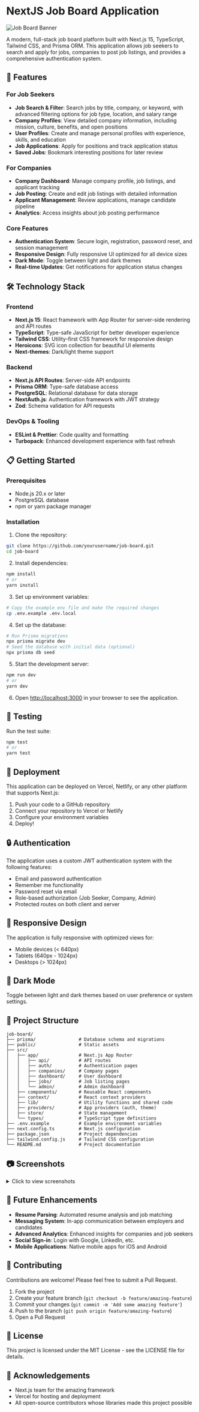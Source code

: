 # NextJS Job Board Application

![Job Board Banner](https://github.com/yourusername/job-board/raw/main/public/images/banner.png)

A modern, full-stack job board platform built with Next.js 15, TypeScript, Tailwind CSS, and Prisma ORM. This application allows job seekers to search and apply for jobs, companies to post job listings, and provides a comprehensive authentication system.

## 🚀 Features

### For Job Seekers
- **Job Search & Filter**: Search jobs by title, company, or keyword, with advanced filtering options for job type, location, and salary range
- **Company Profiles**: View detailed company information, including mission, culture, benefits, and open positions
- **User Profiles**: Create and manage personal profiles with experience, skills, and education
- **Job Applications**: Apply for positions and track application status
- **Saved Jobs**: Bookmark interesting positions for later review

### For Companies
- **Company Dashboard**: Manage company profile, job listings, and applicant tracking
- **Job Posting**: Create and edit job listings with detailed information
- **Applicant Management**: Review applications, manage candidate pipeline
- **Analytics**: Access insights about job posting performance

### Core Features
- **Authentication System**: Secure login, registration, password reset, and session management
- **Responsive Design**: Fully responsive UI optimized for all device sizes
- **Dark Mode**: Toggle between light and dark themes
- **Real-time Updates**: Get notifications for application status changes

## 🛠️ Technology Stack

### Frontend
- **Next.js 15**: React framework with App Router for server-side rendering and API routes
- **TypeScript**: Type-safe JavaScript for better developer experience
- **Tailwind CSS**: Utility-first CSS framework for responsive design
- **Heroicons**: SVG icon collection for beautiful UI elements
- **Next-themes**: Dark/light theme support

### Backend
- **Next.js API Routes**: Server-side API endpoints
- **Prisma ORM**: Type-safe database access
- **PostgreSQL**: Relational database for data storage
- **NextAuth.js**: Authentication framework with JWT strategy
- **Zod**: Schema validation for API requests

### DevOps & Tooling
- **ESLint & Prettier**: Code quality and formatting
- **Turbopack**: Enhanced development experience with fast refresh

## 📋 Getting Started

### Prerequisites
- Node.js 20.x or later
- PostgreSQL database
- npm or yarn package manager

### Installation

1. Clone the repository:
```bash
git clone https://github.com/yourusername/job-board.git
cd job-board
```

2. Install dependencies:
```bash
npm install
# or
yarn install
```

3. Set up environment variables:
```bash
# Copy the example env file and make the required changes
cp .env.example .env.local
```

4. Set up the database:
```bash
# Run Prisma migrations
npx prisma migrate dev
# Seed the database with initial data (optional)
npx prisma db seed
```

5. Start the development server:
```bash
npm run dev
# or
yarn dev
```

6. Open [http://localhost:3000](http://localhost:3000) in your browser to see the application.

## 🧪 Testing

Run the test suite:
```bash
npm test
# or
yarn test
```

## 🚢 Deployment

This application can be deployed on Vercel, Netlify, or any other platform that supports Next.js:

1. Push your code to a GitHub repository
2. Connect your repository to Vercel or Netlify
3. Configure your environment variables
4. Deploy!

## 🔒 Authentication

The application uses a custom JWT authentication system with the following features:
- Email and password authentication
- Remember me functionality
- Password reset via email
- Role-based authorization (Job Seeker, Company, Admin)
- Protected routes on both client and server

## 📱 Responsive Design

The application is fully responsive with optimized views for:
- Mobile devices (< 640px)
- Tablets (640px - 1024px)
- Desktops (> 1024px)

## 🌙 Dark Mode

Toggle between light and dark themes based on user preference or system settings.

## 📂 Project Structure

```
job-board/
├── prisma/                # Database schema and migrations
├── public/                # Static assets
├── src/
│   ├── app/               # Next.js App Router
│   │   ├── api/           # API routes
│   │   ├── auth/          # Authentication pages
│   │   ├── companies/     # Company pages
│   │   ├── dashboard/     # User dashboard
│   │   ├── jobs/          # Job listing pages
│   │   └── admin/         # Admin dashboard
│   ├── components/        # Reusable React components
│   ├── context/           # React context providers
│   ├── lib/               # Utility functions and shared code
│   ├── providers/         # App providers (auth, theme)
│   ├── store/             # State management
│   └── types/             # TypeScript type definitions
├── .env.example           # Example environment variables
├── next.config.ts         # Next.js configuration
├── package.json           # Project dependencies
├── tailwind.config.js     # Tailwind CSS configuration
└── README.md              # Project documentation
```

## 📷 Screenshots

<details>
<summary>Click to view screenshots</summary>

### Home Page
![Home Page](https://github.com/yourusername/job-board/raw/main/public/images/screenshots/home.png)

### Job Listings
![Job Listings](https://github.com/yourusername/job-board/raw/main/public/images/screenshots/jobs.png)

### Company Profile
![Company Profile](https://github.com/yourusername/job-board/raw/main/public/images/screenshots/company.png)

</details>

## 🔮 Future Enhancements

- **Resume Parsing**: Automated resume analysis and job matching
- **Messaging System**: In-app communication between employers and candidates
- **Advanced Analytics**: Enhanced insights for companies and job seekers
- **Social Sign-in**: Login with Google, LinkedIn, etc.
- **Mobile Applications**: Native mobile apps for iOS and Android

## 👥 Contributing

Contributions are welcome! Please feel free to submit a Pull Request.

1. Fork the project
2. Create your feature branch (`git checkout -b feature/amazing-feature`)
3. Commit your changes (`git commit -m 'Add some amazing feature'`)
4. Push to the branch (`git push origin feature/amazing-feature`)
5. Open a Pull Request

## 📄 License

This project is licensed under the MIT License - see the LICENSE file for details.

## 👏 Acknowledgements

- Next.js team for the amazing framework
- Vercel for hosting and deployment
- All open-source contributors whose libraries made this project possible
